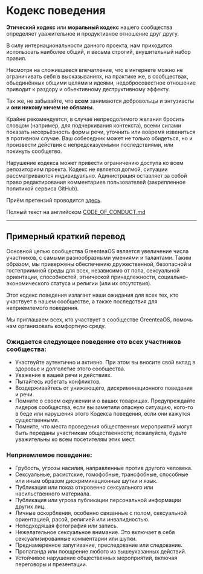 # Кодекс поведения

**Этический кодекс** или **моральный кодекс** нашего сообщества определяет уважительное и продуктивное отношение друг другу.

В силу интернациональности данного проекта, нам приходится использоать наиболее общий, и весьма строгий, внушительный набор правил. 

Несмотря на сложившееся впечатление, что в интернете можно не ограничивать себя в высказываниях, на практике же, в сообществах, обьединённых общими целями и идеями, недобросовестное отношение приводит к раздору и обьективному деструктивному эффекту.

Так же, не забывайте, что **всем** занимаются добровольцы и энтузиасты и **они никому ничем не обязаны**.

Крайне рекомендуется, в случае непреодолимого желания бросить словцом (например, для подчеркивания контекста), всеми силами показать *не*серьёзность формы речи, уточнить или вовремя извениться в противном случае. Ваш собеседник может не только обидеться, но и произвести действия с непредсказуемыми последствиями, или покинуть сообщетво.

Нарушение кодекса может привести ограничению доступа ко всем репозиториям проекта. Кодекс не является догмой, ситуации рассматриваются индивидуально. Адинистрация оставляет за собой право редактирования комментариев пользователей (закрепленное политикой сервиса GitHub).

Приём претензий проводится [здесь](https://t.me/greentea_ru).

Полный текст на английском [CODE_OF_CONDUCT.md](/CODE_OF_CONDUCT.md)

---

## Примерный краткий перевод

Основной целью сообщества GreenteaOS является увеличение числа участников, с самыми разнообразными умениями и талантами. Таким образом, мы привержены обеспечению дружественной, безопасной и гостеприимной среды для всех, независимо от пола, сексуальной ориентации, способностей, этнической принадлежности, социально-экономического статуса и религии (или их отсутствия).

Этот кодекс поведения излагает наши ожидания для всех тех, кто участвует в нашем сообществе, а также последствия для неприемлемого поведения.

Мы приглашаем всех, кто участвует в сообществе GreenteaOS, помочь нам организовать комфортную среду.

### Ожидается следующее поведение ото всех участников сообщества:

- Участвуйте аутентично и активно. При этом вы вносите свой вклад в здоровье и долголетие этого сообщества.
- Уважение в вашей речи и действиях.
- Пытайтесь избегать конфликтов.
- Воздерживайтесь от унижающего, дискриминационного поведения и речи.
- Помните о своем окружении и о ваших товарищах. Предупреждайте лидеров сообщества, если вы заметили опасную ситуацию, кого-то в беде или нарушения этого Кодекса поведения, если они кажутся существенными.
- Помните, что места проведения общественных мероприятий могут быть переданы участникам общественности; пожалуйста, будьте уважительны ко всем посетителям этих мест.

### Неприемлемое поведение:

- Грубость, угрозы насилия, направленные против другого человека.
- Сексуальные, расистские, гомофобные, трансфобные, способные или иным образом дискриминационные шутки и язык.
- Публикация или показ откровенно сексуального или насильственного материала.
- Публикация или угроза публикации персональной информации других лиц.
- Личные оскорбления, особенно связанные с полом, сексуальной ориентацией, расой, религией или инвалидностью.
- Неподходящая фотография или запись.
- Нежелательное сексуальное внимание. Это включает в себя сексуализированные комментарии или шутки.
- Преднамеренное запугивание, преследование или следование.
- Пропаганда или поощрение любого из вышеуказанных действий.
- Устойчивое нарушение общественных мероприятий, включая переговоры и презентации.
